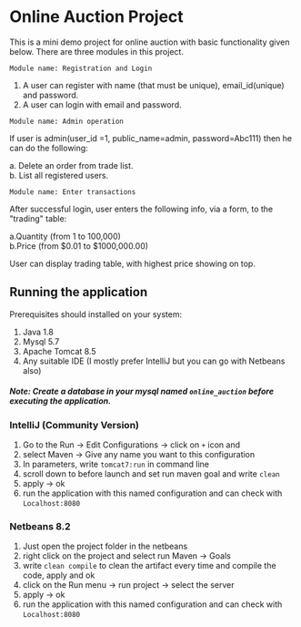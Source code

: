 # Online Auction Project

This is a mini demo project for online auction with basic functionality given below. There are three modules in this project.

`Module name: Registration and Login` 
1. A user can register with name (that must be unique), email_id(unique) and password.
2. A user can login with email and password.

`Module name: Admin operation `  

If user is admin(user_id =1, public_name=admin, password=Abc111) then he can do the following:

a. Delete an order from trade list.  
b. List all registered users.

`Module name: Enter transactions`
 
After successful login, user enters the following info, via a form, to the "trading"  table: 
 
a.Quantity (from 1 to 100,000)  
b.Price (from $0.01 to $1000,000.00)  

User can display trading table, with highest price showing on top.

## Running the application

Prerequisites should installed on your system:
1. Java 1.8
2. Mysql 5.7
3. Apache Tomcat 8.5
4. Any suitable IDE (I mostly prefer IntelliJ but you can go with Netbeans also)

##### Note: Create a database in your mysql named `online_auction` before executing the application.

### IntelliJ (Community Version)

1. Go to the Run -> Edit Configurations -> click on `+` icon and 
2. select Maven -> Give any name you want to this configuration
3. In parameters, write `tomcat7:run` in command line
4. scroll down to before launch and set run maven goal and write `clean`
5. apply -> ok
6. run the application with this named configuration and can check with `Localhost:8080`

### Netbeans 8.2

1. Just open the project folder in the netbeans 
2. right click on the project and select run Maven -> Goals
3. write `clean compile` to clean the artifact every time and compile the code, apply and ok
4. click on the Run menu -> run project -> select the server
5. apply -> ok
6. run the application with this named configuration and can check with `Localhost:8080`